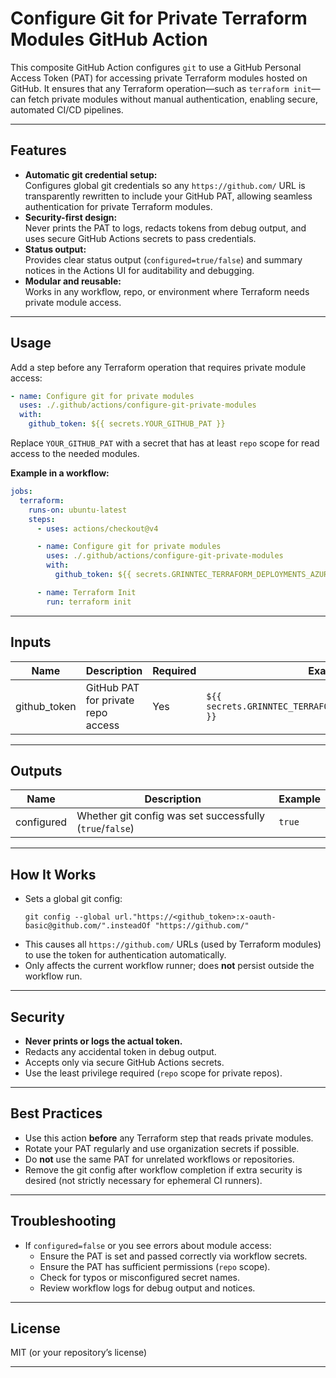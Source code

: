 # Configure Git for Private Terraform Modules GitHub Action

This composite GitHub Action configures `git` to use a GitHub Personal Access Token (PAT) for accessing private Terraform modules hosted on GitHub. It ensures that any Terraform operation—such as `terraform init`—can fetch private modules without manual authentication, enabling secure, automated CI/CD pipelines.

---

## Features

- **Automatic git credential setup:**  
  Configures global git credentials so any `https://github.com/` URL is transparently rewritten to include your GitHub PAT, allowing seamless authentication for private Terraform modules.
- **Security-first design:**  
  Never prints the PAT to logs, redacts tokens from debug output, and uses secure GitHub Actions secrets to pass credentials.
- **Status output:**  
  Provides clear status output (`configured=true/false`) and summary notices in the Actions UI for auditability and debugging.
- **Modular and reusable:**  
  Works in any workflow, repo, or environment where Terraform needs private module access.

---

## Usage

Add a step before any Terraform operation that requires private module access:

```yaml
- name: Configure git for private modules
  uses: ./.github/actions/configure-git-private-modules
  with:
    github_token: ${{ secrets.YOUR_GITHUB_PAT }}
```

Replace `YOUR_GITHUB_PAT` with a secret that has at least `repo` scope for read access to the needed modules.

**Example in a workflow:**

```yaml
jobs:
  terraform:
    runs-on: ubuntu-latest
    steps:
      - uses: actions/checkout@v4

      - name: Configure git for private modules
        uses: ./.github/actions/configure-git-private-modules
        with:
          github_token: ${{ secrets.GRINNTEC_TERRAFORM_DEPLOYMENTS_AZURE_PAT }}

      - name: Terraform Init
        run: terraform init
```

---

## Inputs

| Name          | Description                            | Required | Example                              |
|---------------|----------------------------------------|----------|--------------------------------------|
| github_token  | GitHub PAT for private repo access     | Yes      | `${{ secrets.GRINNTEC_TERRAFORM_DEPLOYMENTS_AZURE_PAT }}` |

---

## Outputs

| Name        | Description                                                 | Example  |
|-------------|-------------------------------------------------------------|----------|
| configured  | Whether git config was set successfully (`true`/`false`)    | `true`   |

---

## How It Works

- Sets a global git config:
  ```
  git config --global url."https://<github_token>:x-oauth-basic@github.com/".insteadOf "https://github.com/"
  ```
- This causes all `https://github.com/` URLs (used by Terraform modules) to use the token for authentication automatically.
- Only affects the current workflow runner; does **not** persist outside the workflow run.

---

## Security

- **Never prints or logs the actual token.**
- Redacts any accidental token in debug output.
- Accepts only via secure GitHub Actions secrets.
- Use the least privilege required (`repo` scope for private repos).

---

## Best Practices

- Use this action **before** any Terraform step that reads private modules.
- Rotate your PAT regularly and use organization secrets if possible.
- Do **not** use the same PAT for unrelated workflows or repositories.
- Remove the git config after workflow completion if extra security is desired (not strictly necessary for ephemeral CI runners).

---

## Troubleshooting

- If `configured=false` or you see errors about module access:
  - Ensure the PAT is set and passed correctly via workflow secrets.
  - Ensure the PAT has sufficient permissions (`repo` scope).
  - Check for typos or misconfigured secret names.
  - Review workflow logs for debug output and notices.

---

## License

MIT (or your repository’s license)

---
